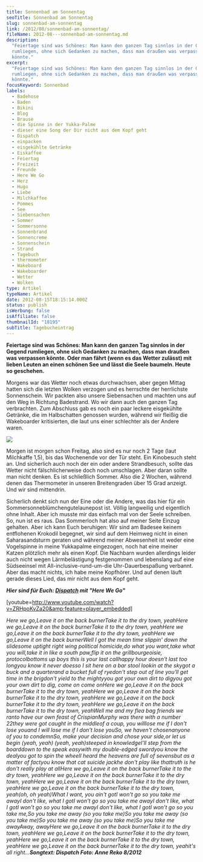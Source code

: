 ```yaml
---
title: Sonnenbad am Sonnentag
seoTitle: Sonnenbad am Sonnentag
slug: sonnenbad-am-sonnentag
link: /2012/08/sonnenbad-am-sonnentag/
fileName: 2012-08---sonnenbad-am-sonnentag.md
description:
  "Feiertage sind was Schönes: Man kann den ganzen Tag sinnlos in der Gegend
  rumliegen, ohne sich Gedanken zu machen, dass man draußen was verpassen
  könnte."
excerpt:
  "Feiertage sind was Schönes: Man kann den ganzen Tag sinnlos in der Gegend
  rumliegen, ohne sich Gedanken zu machen, dass man draußen was verpassen
  könnte."
focusKeyword: Sonnenbad
labels:
  - Badehose
  - Baden
  - Bikini
  - Blog
  - Brause
  - die Spinne in der Yukka-Palme
  - dieser eine Song der Dir nicht aus dem Kopf geht
  - Dispatch
  - einpacken
  - eisgekühlte Getränke
  - Eiskaffee
  - Feiertag
  - Freizeit
  - Freunde
  - Here We Go
  - Herz
  - Hugo
  - Liebe
  - Milchkaffee
  - Pommes
  - See
  - Siebensachen
  - Sommer
  - Sommersonne
  - Sonnenbrand
  - Sonnencreme
  - Sonnenschein
  - Strand
  - Tagebuch
  - thermometer
  - Wakeboard
  - Wakeboarder
  - Wetter
  - Wolken
type: Artikel
typeName: Artikel
date: 2012-08-15T18:15:14.000Z
status: publish
isWerbung: false
isAffiliate: false
thumbnailId: "18195"
subTitle: Tagebucheintrag
---
```


<strong>Feiertage sind was Schönes: Man kann den ganzen Tag sinnlos in der
Gegend rumliegen, ohne sich Gedanken zu machen, dass man draußen was verpassen
könnte. Oder man fährt (wenn es das Wetter zulässt) mit lieben Leuten an einen
schönen See und lässt die Seele baumeln. Heute so geschehen.</strong>

Morgens war das Wetter noch etwas durchwachsen, aber gegen Mittag hatten sich
die letzten Wolken verzogen und es herrschte der herrlichste Sonnenschein. Wir
packten also unsere Siebensachen und machten uns auf den Weg in Richtung
Badestrand. Wo wir dann auch den ganzen Tag verbrachten. Zum Abschluss gab es
noch ein paar leckere eisgekühlte Getränke, die im Halbschatten genossen wurden,
während wir fleißig die Wakeboarder kritisierten, die laut uns einer schlechter
als der Andere waren.

![](http://cardamonchai.files.wordpress.com/2012/08/faef41fee6ec11e1ad6322000a1e89b2_7.jpg?w=300)

Morgen ist morgen schon Freitag, also sind es nur noch 2 Tage (laut Milchkaffe
1,5), bis das Wochenende vor der Tür steht. Ein Kinobesuch steht an. Und
sicherlich auch noch der ein oder andere Strandbesuch, sollte das Wetter nicht
fälschlicherweise doch noch umschlagen. Aber daran sollte man nicht denken. Es
ist schließlich Sommer. Also die 2 Wochen, während denen das Thermometer in
unseren Breitengraden über 15 Grad anzeigt. Und wir sind mittendrin.

Sicherlich denkt sich nun der Eine oder die Andere, was das hier für ein
Sommersonneblümchengutelaunepost ist. Völlig langweilig und eigentlich ohne
Inhalt. Aber ich musste mir das einfach mal von der Seele schreiben. So, nun ist
es raus. Das Sommerloch hat also auf meiner Seite Einzug gehalten. Aber ich kann
Euch beruhigen: Wir sind am Badesee keinem entflohenen Krokodil begegnet, wir
sind auf dem Heimweg nicht in einen Saharasandsturm geraten und während meiner
Abwesenheit ist weder eine Vogelspinne in meine Yukkapalme eingezogen, noch hat
eine meiner Katzen plötzlich mehr als einen Kopf. Die Nachbarn wurden allerdings
leider auch nicht wegen Lärmbelästigung festgenommen und lebenslang auf eine
Südseeinsel mit All-inclusive-rund-um-die Uhr-Dauerbespaßung verbannt. Aber das
macht nichts, ich habe meine Kopfhörer. Und auf denen läuft gerade dieses Lied,
das mir nicht aus dem Kopf geht.

<em><strong>Hier sind für Euch:
</strong></em><em><strong><a title="Here We Go" href="http://de.wikipedia.org/wiki/Dispatch" target="_blank" rel="noopener">Dispatch</a>
mit "Here We Go"</strong></em>

[youtube=http://www.youtube.com/watch?v=ZRHpoKvZa20&amp;feature=player_embedded]

<em>Here we go,</em><em>Leave it on the back burner</em><em>Take it to the dry
town, yeah</em><em>Here we go,</em><em>Leave it on the back burner</em><em>Take
it to the dry town, yeah</em><em>Here we go,</em><em>Leave it on the back
burner</em><em>Take it to the dry town, yeah</em><em>Here we go,</em><em>Leave
it on the back burner</em><em>Well I got the mean time slippin' down the
slide</em><em>some uptight right wing political homicide,</em><em>do what you
want,</em><em>take what you will,</em><em>take it in like a south
paw,</em><em>flip it on the grill</em><em>bourgeoisie, protocol</em><em>bottoms
up boys this is your last call</em><em>happy hour doesn't last too
long</em><em>you know it never does</em><em>so I sit here on a bar stool lookin
at the sky</em><em>got a buck and a quarter</em><em>and a bucket full of
rye</em><em>don't step out of line you'll get time in the brig</em><em>don't
yield to the mighty</em><em>you got your own dirt to dig</em><em>you got your
own dirt to dig, come on come on</em><em>Here we go,</em><em>Leave it on the
back burner</em><em>Take it to the dry town, yeah</em><em>Here we
go,</em><em>Leave it on the back burner</em><em>Take it to the dry town,
yeah</em><em>Here we go,</em><em>Leave it on the back burner</em><em>Take it to
the dry town, yeah</em><em>Here we go,</em><em>Leave it on the back
burner</em><em>Take it to the dry town, yeah</em><em>Well me and my flea bag
friends we ran</em><em>to have our own feast of Crispian</em><em>Murphy was
there with a number 22</em><em>they were got caught in the middle</em><em>of a
coup, you will</em><em>lose me if I don't lose you</em><em>and I will lose me if
I don't lose you</em><em>So, we haven't chosen</em><em>anyone of you to
condemn</em><em>So, make your decision and chose your side,</em><em>or let us
begin (yeah, yeah) (yeah, yeah)</em><em>steeped in knowledge</em><em>I'll step
from the board</em><em>down to the speak easy</em><em>with my double-edged
sword</em><em>you know the deal</em><em>you got to spin the wheel</em><em>I
heard the heavens are full of sevens</em><em>but as a matter of fact</em><em>you
know that cat suicide jack</em><em>he don't play like that</em><em>truth is he
don't really play at all</em><em>Here we go,</em><em>Leave it on the back
burner</em><em>Take it to the dry town, yeah</em><em>Here we go,</em><em>Leave
it on the back burner</em><em>Take it to the dry town, yeah</em><em>Here we
go,</em><em>Leave it on the back burner</em><em>Take it to the dry town,
yeah</em><em>Here we go,</em><em>Leave it on the back burner</em><em>Take it to
the dry town, yeah</em><em>(oh, oh yeah)</em><em>What I want, you ain't
got</em><em>I won't go so you take me away</em><em>I don't like, what I
got</em><em>I won't go so you take me away</em><em>I don't like, what I
got</em><em>I won't go so you take me away</em><em>I don't like, what I
got</em><em>I won't go so you take me,</em><em>So you take me away (so you take
me)</em><em>So you take me away (so you take me)</em><em>So you take me away (so
you take me)</em><em>So you take me away</em><em>Away, away</em><em>Here we
go,</em><em>Leave it on the back burner</em><em>Take it to the dry town,
yeah</em><em>Here we go,</em><em>Leave it on the back burner</em><em>Take it to
the dry town, yeah</em><em>Here we go,</em><em>Leave it on the back
burner</em><em>Take it to the dry town, yeah</em><em>Here we go,</em><em>Leave
it on the back burner</em><em>Take it to the dry town, yeah</em><em>it's all
right...</em><em><strong>Songtext: Dispatch Foto: Anne Reko 8/2012</strong></em>
